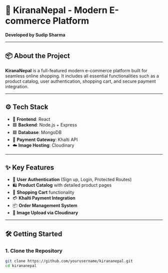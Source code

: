 # 🛒 KiranaNepal - Modern E-commerce Platform

**Developed by Sudip Sharma**

---

## 📦 About the Project

**KiranaNepal** is a full-featured modern e-commerce platform built for seamless online shopping. It includes all essential functionalities such as a product catalog, user authentication, shopping cart, and secure payment integration.

---

## ⚙️ Tech Stack

- 🔷 **Frontend**: React
- 🟩 **Backend**: Node.js + Express
- 🟪 **Database**: MongoDB
- 💸 **Payment Gateway**: Khalti API
- ☁️ **Image Hosting**: Cloudinary

---

## ✨ Key Features

- 🔐 **User Authentication** (Sign up, Login, Protected Routes)
- 🛍️ **Product Catalog** with detailed product pages
- 🛒 **Shopping Cart** functionality
- 💳 **Khalti Payment Integration**
- 📦 **Order Management System**
- 📸 **Image Upload via Cloudinary**

---

## 🛠️ Getting Started

### 1. Clone the Repository

```bash
git clone https://github.com/yourusername/kirananepal.git
cd kirananepal
